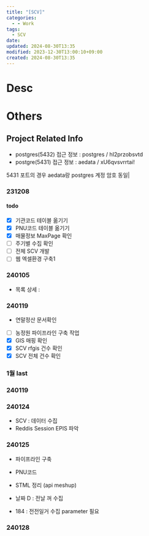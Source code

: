 ```yaml
---
title: "[SCV]"
categories:
  - - Work
tags:
  - SCV
date: 
updated: 2024-08-30T13:35
modified: 2023-12-30T13:00:10+09:00
created: 2024-08-30T13:35
---
```


# Desc

# Others

## Project Related Info

- postgres(5432) 접근 정보 : postgres / hI2przobsvtd
- postgre(5431) 접근 정보 : aedata / xU6qvsvrrtai!

5431 포트의 경우 aedata랑 postgres 계정 암호 동일|

### 231208

#### todo

- [x] 기관코드 테이블 옮기기
- [x] PNU코드 테이블 옮기기
- [x] 매물정보 MaxPage 확인
- [ ] 주기별 수집 확인
- [ ] 전체 SCV 개발
- [ ] 웹 엑셀환경 구축1

### 240105

- 목록 상세 :

### 240119

- 연말정산 문서확인

* [ ] 농정원 파이프라인 구축 작업
* [x] GIS 매핑 확인
* [x] SCV rfgis 건수 확인
* [x] SCV 전체 건수 확인

### 1월 last

### 240119

### 240124

- SCV : 데이터 수집
- Reddis Session EPIS 파악

### 240125

- 파이프라인 구축
- PNU코드
- STML 정리 (api meshup)

- 날짜 D : 전날 꺼 수집
- 184 : 전전일거 수집 parameter 필요

### 240128
